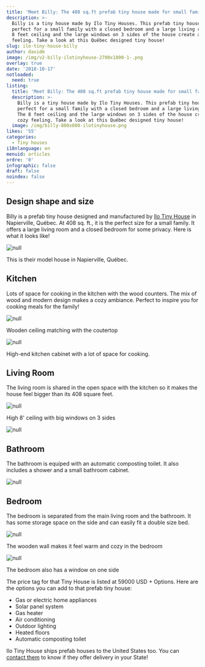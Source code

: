 ```yaml
---
title: 'Meet Billy: The 408 sq.ft prefab tiny house made for small families'
description: >-
  Billy is a tiny house made by Ilo Tiny Houses. This prefab tiny house is
  perfect for a small family with a closed bedroom and a large living room. The
  8 feet ceiling and the large windows on 3 sides of the house create a cozy
  feeling. Take a look at this Québec designed tiny house! 
slug: ilo-tiny-house-billy
author: davidm
image: /img/v2-billy-ilotinyhouse-2700x1800-1-.png
overlay: true
date: '2018-10-17'
notloaded:
  need: true
listing:
  title: 'Meet Billy: The 408 sq.ft prefab tiny house made for small families'
  description: >-
    Billy is a tiny house made by Ilo Tiny Houses. This prefab tiny house is
    perfect for a small family with a closed bedroom and a large living room.
    The 8 feet ceiling and the large windows on 3 sides of the house create a
    cozy feeling. Take a look at this Québec designed tiny house! 
  image: /img/billy-800x800-ilotinyhouse.png
likes: '55'
categories:
  - Tiny houses
i18nlanguage: en
menuid: articles
ordre: '0'
infographic: false
draft: false
noindex: false
---
```

## Design shape and size

Billy is a prefab tiny house designed and manufactured by [Ilo Tiny House](https://www.ilotinyhouse.com/) in Napierville, Québec. At 408 sq. ft., it is the perfect size for a small family. It offers a large living room and a closed bedroom for some privacy. Here is what it looks like! 

![null](/img/billy-outside.jpg)

<span class="figcaption">This is their model house in Napierville, Québec.</span>

## Kitchen

Lots of space for cooking in the kitchen with the wood counters. The mix of wood and modern design makes a cozy ambiance. Perfect to inspire you for cooking meals for the family! 

![null](/img/kitchen-2.jpg)

<span class="figcaption"> Wooden ceiling matching with the coutertop </span>

![null](/img/kitchen1.jpg)

<span class="figcaption">High-end kitchen cabinet with a lot of space for cooking.</span>

## Living Room

The living room is shared in the open space with the kitchen so it makes the house feel bigger than its 408 square feet.

![null](/img/living-room-1.jpg)

<span class="figcaption">High 8' ceiling with big windows on 3 sides</span>

![null](/img/interior-1.jpg)



## Bathroom

The bathroom is equiped with an automatic composting toilet. It also includes a shower and a small bathroom cabinet.

![null](/img/bathroom-1.jpg)

## Bedroom

The bedroom is separated from the main living room and the bathroom. It has some storage space on the side and can easily fit a double size bed. 

![null](/img/bedroom-1.jpg)

<span class="figcaption">The wooden wall makes it feel warm and cozy in the bedroom</span>

![null](/img/billy-v-website.jpg)

<span class="figcaption">The bedroom also has a window on one side</span>

The price tag for that Tiny  House is listed at 59000 USD  + Options. Here are the options you can add to that prefab tiny house:

* Gas or electric home appliances
* Solar panel system
* Gas heater
* Air conditioning
* Outdoor lighting
* Heated floors
* Automatic composting toilet

Ilo Tiny House ships prefab houses to the United States too. You can [contact them](https://www.ilotinyhouse.com/contact/) to know if they offer delivery in your State!
